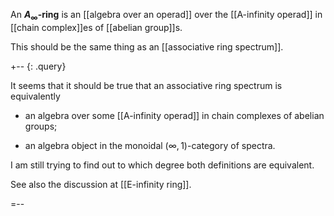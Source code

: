 An __$A_\infty$-ring__ is an [[algebra over an operad]] over the [[A-infinity operad]] in [[chain complex]]es of [[abelian group]]s.

This should be the same thing as an [[associative ring spectrum]].

+-- {: .query}

It seems that it should be true that an associative ring spectrum is equivalently 

* an algebra over some [[A-infinity operad]] in chain complexes of abelian groups;

* an algebra object in the monoidal $(\infty,1)$-category of spectra. 

I am still trying to find out to which degree both definitions are equivalent.

See also the discussion at [[E-infinity ring]].

=--
